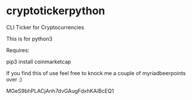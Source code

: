 # cryptotickerpython
CLI Ticker for Cryptocurrencies

This is for python3

Requires:

pip3 install coinmarketcap

If you find this of use feel free to knock me a couple of myriadbeerpoints over :)

MGeS9bhPLACjAnh7dvGAugFdxhKAiBcEQ1
